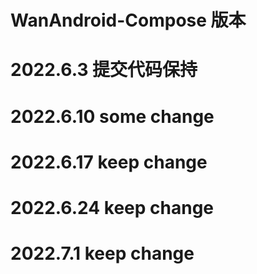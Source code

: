 # WanAndroid-Compose 版本

# 2022.6.3 提交代码保持

# 2022.6.10 some change

# 2022.6.17 keep change

# 2022.6.24 keep change

# 2022.7.1 keep change